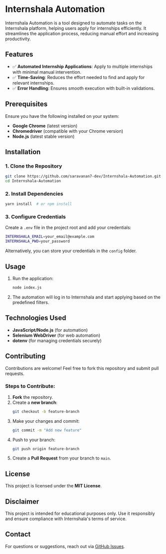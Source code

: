 # Internshala Automation

Internshala Automation is a tool designed to automate tasks on the Internshala platform, helping users apply for internships efficiently. It streamlines the application process, reducing manual effort and increasing productivity.

## Features
- ✅ **Automated Internship Applications**: Apply to multiple internships with minimal manual intervention.
- ✅ **Time-Saving**: Reduces the effort needed to find and apply for relevant internships.
- ✅ **Error Handling**: Ensures smooth execution with built-in validations.

## Prerequisites
Ensure you have the following installed on your system:
- **Google Chrome** (latest version)
- **Chromedriver** (compatible with your Chrome version)
- **Node.js** (latest stable version)

## Installation

### 1. Clone the Repository
```sh
git clone https://github.com/saravanan7-dev/Internshala-Automation.git
cd Internshala-Automation
```

### 2. Install Dependencies
```sh
yarn install  # or npm install
```

### 3. Configure Credentials
Create a `.env` file in the project root and add your credentials:
```sh
INTERNSHALA_EMAIL=your_email@example.com
INTERNSHALA_PWD=your_password
```
Alternatively, you can store your credentials in the `config` folder.

## Usage
1. Run the application:
   ```sh
   node index.js
   ```
2. The automation will log in to Internshala and start applying based on the predefined filters.

## Technologies Used
- **JavaScript/Node.js** (for automation)
- **Selenium WebDriver** (for web automation)
- **dotenv** (for managing credentials securely)

## Contributing
Contributions are welcome! Feel free to fork this repository and submit pull requests.

### Steps to Contribute:
1. **Fork** the repository.
2. Create a **new branch**:
   ```sh
   git checkout -b feature-branch
   ```
3. Make your changes and commit:
   ```sh
   git commit -m "Add new feature"
   ```
4. Push to your branch:
   ```sh
   git push origin feature-branch
   ```
5. Create a **Pull Request** from your branch to `main`.

## License
This project is licensed under the **MIT License**.

## Disclaimer
This project is intended for educational purposes only. Use it responsibly and ensure compliance with Internshala's terms of service.

## Contact
For questions or suggestions, reach out via [GitHub Issues](https://github.com/saravanan7-dev/Internshala-Automation/issues).
